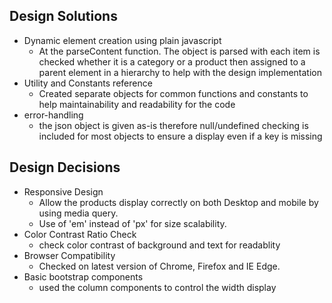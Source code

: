 ## Design Solutions
 * Dynamic element creation using plain javascript
   * At the parseContent function. The object is parsed with each item is checked whether it is a category or a product then assigned to a parent element in a hierarchy to help with the design implementation
 * Utility and Constants reference
   * Created separate objects for common functions and constants to help maintainability and readability for the code
 * error-handling
   * the json object is given as-is therefore null/undefined checking is included for most objects to ensure a display even if a key is missing

## Design Decisions

 * Responsive Design
   * Allow the products display correctly on both Desktop and mobile by using media query.
   * Use of 'em' instead of 'px' for size scalability.
 * Color Contrast Ratio Check
   * check color contrast of background and text for readablity
 * Browser Compatibility
   * Checked on latest version of Chrome, Firefox and IE Edge.
 * Basic bootstrap components
   * used the column components to control the width display
